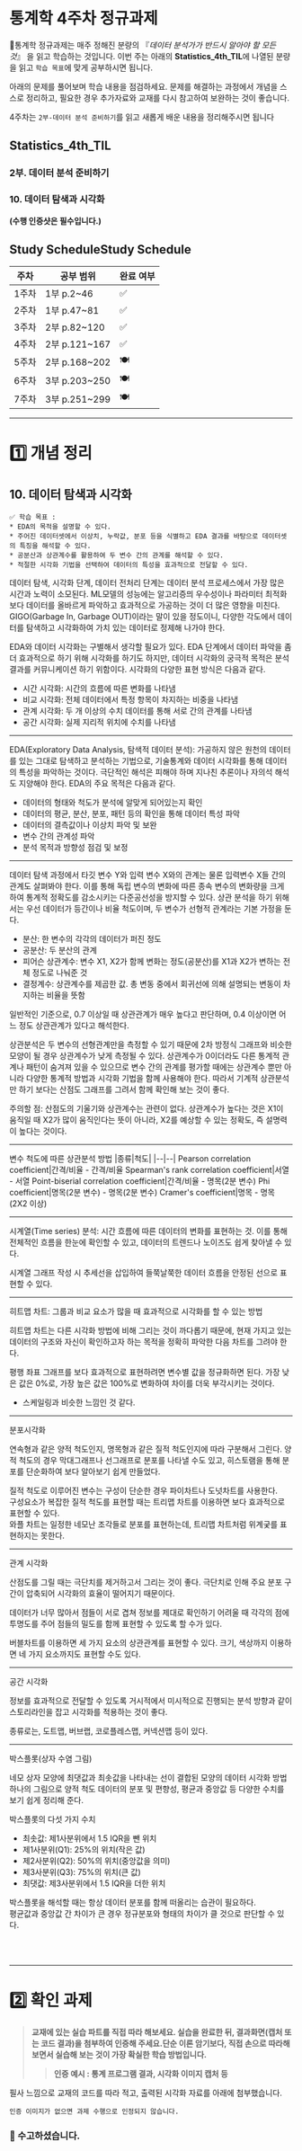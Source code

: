 # 통계학 4주차 정규과제

📌통계학 정규과제는 매주 정해진 분량의 『*데이터 분석가가 반드시 알아야 할 모든 것*』 을 읽고 학습하는 것입니다. 이번 주는 아래의 **Statistics_4th_TIL**에 나열된 분량을 읽고 `학습 목표`에 맞게 공부하시면 됩니다.

아래의 문제를 풀어보며 학습 내용을 점검하세요. 문제를 해결하는 과정에서 개념을 스스로 정리하고, 필요한 경우 추가자료와 교재를 다시 참고하여 보완하는 것이 좋습니다.

4주차는 `2부-데이터 분석 준비하기`를 읽고 새롭게 배운 내용을 정리해주시면 됩니다


## Statistics_4th_TIL

### 2부. 데이터 분석 준비하기

### 10. 데이터 탐색과 시각화

<!-- 10. 데이터 탐색과 시각화에서 10.1 탐색적 데이터 분석부터 10.4 비교 시각화 파트까지 진행해주시면 됩니다. -->



**(수행 인증샷은 필수입니다.)** 

<!-- 이번주는 확인 문제가 없고, 교재의 실습에 있는 부분을 따라해주시면 됩니다. 데이터셋과 참고자료는 노션의 정규과제란에 있는 깃허브를 활용해주시면 됩니다. -->



## Study ScheduleStudy Schedule

| 주차  | 공부 범위     | 완료 여부 |
| ----- | ------------- | --------- |
| 1주차 | 1부 p.2~46    | ✅         |
| 2주차 | 1부 p.47~81   | ✅         |
| 3주차 | 2부 p.82~120  | ✅         |
| 4주차 | 2부 p.121~167 | ✅         |
| 5주차 | 2부 p.168~202 | 🍽️         |
| 6주차 | 3부 p.203~250 | 🍽️         |
| 7주차 | 3부 p.251~299 | 🍽️         |

<!-- 여기까진 그대로 둬 주세요-->



---

# 1️⃣ 개념 정리 

## 10. 데이터 탐색과 시각화

```
✅ 학습 목표 :
* EDA의 목적을 설명할 수 있다.
* 주어진 데이터셋에서 이상치, 누락값, 분포 등을 식별하고 EDA 결과를 바탕으로 데이터셋의 특징을 해석할 수 있다.
* 공분산과 상관계수를 활용하여 두 변수 간의 관계를 해석할 수 있다.
* 적절한 시각화 기법을 선택하여 데이터의 특성을 효과적으로 전달할 수 있다.
```

<!-- 새롭게 배운 내용을 자유롭게 정리해주세요.-->

데이터 탐색, 시각화 단계, 데이터 전처리 단계는 데이터 분석 프로세스에서 가장 많은 시간과 노력이 소모된다. ML모델의 성능에는 알고리증믜 우수성이나 파라미터 최적화보다 데이터를 올바르게 파악하고 효과적으로 가공하는 것이 더 많은 영향을 미친다. GIGO(Garbage In, Garbage OUT)이라는 말이 있을 정도이니, 다양한 각도에서 데이터를 탐색하고 시각화하여 가치 있는 데이터로 정제해 나가야 한다.

EDA와 데이터 시각화는 구별해서 생각할 필요가 있다. EDA 단계에서 데이터 파악을 좀 더 효과적으로 하기 위해 시각화를 하기도 하지만, 데이터 시각화의 궁극적 목적은 분석 결과를 커뮤니케이션 하기 위함이다. 시각화의 다양한 표현 방식은 다음과 같다.
- 시간 시각화: 시간의 흐름에 따른 변화를 나타냄
- 비교 시각화: 전체 데이터에서 특정 항목이 차지하는 비중을 나타냄
- 관계 시각화: 두 개 이상의 수치 데이터를 통해 서로 간의 관계를 나타냄
- 공간 시각화: 실제 지리적 위치에 수치를 나타냄
<hr/>
EDA(Exploratory Data Analysis, 탐색적 데이터 분석): 가공하지 않은 원천의 데이터를 있는 그대로 탐색하고 분석하는 기법으로, 기술통계와 데이터 시각화를 통해 데이터의 특성을 파악하는 것이다. 극단적인 해석은 피해야 하며 지나친 추론이나 자의석 해석도 지양해야 한다. EDA의 주요 목적은 다음과 같다.

- 데이터의 형태와 척도가 분석에 알맞게 되어있는지 확인
- 데이터의 평균, 분산, 분포, 패턴 등의 확인을 통해 데이터 특성 파악
- 데이터의 결측값이나 이상치 파악 및 보완
- 변수 간의 관계성 파악
- 분석 목적과 방향성 점검 및 보정
<hr/>

데이터 탐색 과정에서 타깃 변수 Y와 입력 변수 X와의 관계는 물론 입력변수 X들 간의 관계도 살펴봐야 한다. 이를 통해 독립 변수의 변화에 따른 종속 변수의 변화량을 크게 하여 통계적 정확도를 감소시키는 다준공선성을 방지할 수 있다. 상관 분석을 하기 위해서는 우선 데이터가 등간이나 비율 척도이며, 두 변수가 선형적 관계라는 기본 가정을 둔다.
- 분산: 한 변수의 각각의 데이터가 퍼진 정도
- 공분산: 두 분산의 관계
- 피어슨 상관계수: 변수 X1, X2가 함께 변화는 정도(공분산)를 X1과 X2가 변하는 전체 정도로 나눠준 것
- 결정계수: 상관계수를 제곱한 값. 총 변동 중에서 회귀선에 의해 설명되는 변동이 차지하는 비율을 뜻함

일반적인 기준으로, 0.7 이상일 때 상관관계가 매우 높다고 판단하며, 0.4 이상이면 어느 정도 상관관계가 있다고 해석한다.

상관분석은 두 변수의 선형관계만을 측정할 수 있기 때문에 2차 방정식 그래프와 비슷한 모양이 될 경우 상관계수가 낮게 측정될 수 있다. 상관계수가 0이더라도 다른 통계적 관계나 패턴이 숨겨져 있을 수 있으므로 변수 간의 관계를 평가할 때에는 상관계수 뿐만 아니라 다양한 통계적 방법과 시각화 기법을 함께 사용해야 한다. 따라서 기계적 상관분석만 하기 보다는 산점도 그래프를 그려서 함께 확인해 보는 것이 좋다.

주의할 점: 산점도의 기울기와 상관계수는 관련이 없다. 상관계수가 높다는 것은 X1이 움직일 때 X2가 많이 움직인다는 뜻이 아니라, X2를 예상할 수 있는 정확도, 즉 설명력이 높다는 것이다.

<hr/>

변수 척도에 따른 상관분석 방법
|종류|척도|
|--|--|
Pearson correlation coefficient|간격/비율 - 간격/비율
Spearman's rank correlation coefficient|서열 - 서열
Point-biserial correlation coefficient|간격/비율 - 명목(2분 변수)
Phi coefficient|명목(2분 변수) - 명목(2분 변수)
Cramer's coefficient|명목 - 명목(2X2 이상)
<hr/>
시계열(Time series) 분석: 시간 흐름에 따른 데이터의 변화를 표현하는 것. 이를 통해 전체적인 흐름을 한눈에 확인할 수 있고, 데이터의 트렌드나 노이즈도 쉽게 찾아낼 수 있다.

시계열 그래프 작성 시 추세선을 삽입하여 들쭉날쭉한 데이터 흐름을 안정된 선으로 표현할 수 있다.
<hr/>
히트맵 차트: 그룹과 비교 요소가 많을 때 효과적으로 시각화를 할 수 있는 방법

히트맵 차트는 다른 시각화 방법에 비해 그리는 것이 까다롭기 때문에, 현재 가지고 있는 데이터의 구조와 자신이 확인하고자 하는 목적을 정확히 파악한 다음 차트를 그려야 한다.

평행 좌표 그래프를 보다 효과적으로 표현하려면 변수별 값을 정규화하면 된다. 가장 낮은 값은 0%로, 가장 높은 값은 100%로 변화하여 차이를 더욱 부각시키는 것이다.

- 스케일링과 비슷한 느낌인 것 같다.
<hr/>

분포시각화

연속형과 같은 양적 척도인지, 명목형과 같은 질적 척도인지에 따라 구분해서 그린다. 양적 척도의 경우 막대그래프나 선그래프로 분포를 나타낼 수도 있고, 히스토램을 통해 분포를 단순화하여 보다 알아보기 쉽게 만들었다.

질적 척도로 이루어진 변수는 구성이 단순한 경우 파이차트나 도넛차트를 사용한다.<br>
구성요소가 복잡한 질적 척도를 표현할 때는 트리맵 차트를 이용하면 보다 효과적으로 표현할 수 있다.<br>
와플 차트는 일정한 네모난 조각들로 분포를 표현하는데, 트리맵 차트처럼 위계궂를 표현하지는 못한다.

<hr/>

관계 시각화

산점도를 그릴 때는 극단치를 제거하고서 그리는 것이 좋다. 극단치로 인해 주요 분포 구간이 압축되어 시각화의 효율이 떨어지기 때문이다.

데이터가 너무 많아서 점들이 서로 겹쳐 정보를 제대로 확인하기 어려울 때 각각의 점에 투명도를 주어 점들의 밀도를 함께 표현할 수 있도록 할 수가 있다.

버블차트를 이용하면 세 가지 요소의 상관관계를 표현할 수 있다. 크기, 색상까지 이용하면 네 가지 요소까지도 표현할 수도 있다.

<hr/>

공간 시각화

정보를 효과적으로 전달할 수 있도록 거시적에서 미시적으로 진행되는 분석 방향과 같이 스토리라인을 잡고 시각화를 적용하는 것이 좋다.

종류로는, 도트맵, 버브랩, 코로플레스맵, 커넥션맵 등이 있다.

<hr/>

박스플롯(상자 수염 그림)

네모 상자 모양에 최댓값과 최솟값을 나타내는 선이 결합된 모양의 데이터 시각화 방법<br>
하나의 그림으로 양적 척도 데이터의 분포 및 편향성, 평균과 중앙값 등 다양한 수치를 보기 쉽게 정리해 준다.

박스플롯의 다섯 가지 수치
- 최솟값: 제1사분위에서 1.5 IQR을 뺀 위치
- 제1사분위(Q1): 25%의 위치(작은 값)
- 제2사분위(Q2): 50%의 위치(중앙값을 의미)
- 제3사분위(Q3): 75%의 위치(큰 값)
- 최댓값: 제3사분위에서 1.5 IQR을 더한 위치

박스플롯을 해석할 때는 항상 데이터 분포를 함께 떠올리는 습관이 필요하다.<br>
평균값과 중앙값 간 차이가 큰 경우 정규분포와 형태의 차이가 클 것으로 판단할 수 있다.


<br>
<br>

---

# 2️⃣ 확인 과제

> **교재에 있는 실습 파트를 직접 따라 해보세요. 실습을 완료한 뒤, 결과화면(캡처 또는 코드 결과)을 첨부하여 인증해 주세요.단순 이론 암기보다, 직접 손으로 따라해보면서 실습해 보는 것이 가장 확실한 학습 방법입니다.**
>
> > **인증 예시 : 통계 프로그램 결과, 시각화 이미지 캡처 등**

<!-- 이 주석을 지우고 “실습 결과 화면(캡처)을 이곳에 첨부해주세요.-->

필사 느낌으로 교재의 코드를 따라 적고, 출력된 시각화 자료를 아래에 첨부했습니다.

~~~
인증 이미지가 없으면 과제 수행으로 인정되지 않습니다.
~~~





### 🎉 수고하셨습니다.
